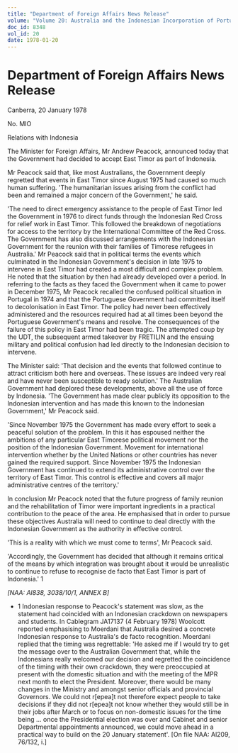 ```yaml
---
title: "Department of Foreign Affairs News Release"
volume: "Volume 20: Australia and the Indonesian Incorporation of Portuguese Timor, 1974-1976"
doc_id: 8348
vol_id: 20
date: 1978-01-20
---
```


# Department of Foreign Affairs News Release

Canberra, 20 January 1978

No. MIO

Relations with Indonesia

The Minister for Foreign Affairs, Mr Andrew Peacock, announced today that the Government had decided to accept East Timor as part of Indonesia. 

Mr Peacock said that, like most Australians, the Government deeply regretted that events in East Timor since August 1975 had caused so much human suffering. 'The humanitarian issues arising from the conflict had been and remained a major concern of the Government,' he said.

'The need to direct emergency assistance to the people of East Timor led the Government in 1976 to direct funds through the Indonesian Red Cross for relief work in East Timor. This followed the breakdown of negotiations for access to the territory by the International Committee of the Red Cross. The Government has also discussed arrangements with the Indonesian Government for the reunion with their families of Timorese refugees in Australia.' Mr Peacock said that in political terms the events which culminated in the Indonesian Government's decision in late 1975 to intervene in East Timor had created a most difficult and complex problem. He noted that the situation by then had already developed over a period. In referring to the facts as they faced the Government when it came to power in December 1975, Mr Peacock recalled the confused political situation in Portugal in 1974 and that the Portuguese Government had committed itself to decolonisation in East Timor. The policy had never been effectively administered and the resources required had at all times been beyond the Portuguese Government's means and resolve. The consequences of the failure of this policy in East Timor had been tragic. The attempted coup by the UDT, the subsequent armed takeover by FRETILIN and the ensuing military and political confusion had led directly to the Indonesian decision to intervene.

The Minister said: 'That decision and the events that followed continue to attract criticism both here and overseas. These issues are indeed very real and have never been susceptible to ready solution.' The Australian Government had deplored these developments, above all the use of force by Indonesia. 'The Government has made clear publicly its opposition to the Indonesian intervention and has made this known to the Indonesian Government,' Mr Peacock said.

'Since November 1975 the Government has made every effort to seek a peaceful solution of the problem. In this it has espoused neither the ambitions of any particular East Timorese political movement nor the position of the Indonesian Government. Movement for international intervention whether by the United Nations or other countries has never gained the required support. Since November 1975 the Indonesian Government has continued to extend its administrative control over the territory of East Timor. This control is effective and covers all major administrative centres of the territory.'

In conclusion Mr Peacock noted that the future progress of family reunion and the rehabilitation of Timor were important ingredients in a practical contribution to the peace of the area. He emphasised that in order to pursue these objectives Australia will need to continue to deal directly with the Indonesian Government as the authority in effective control.

'This is a reality with which we must come to terms', Mr Peacock said.

'Accordingly, the Government has decided that although it remains critical of the means by which integration was brought about it would be unrealistic to continue to refuse to recognise de facto that East Timor is part of Indonesia.' 1

_[NAA: Al838, 3038/10/1, ANNEX B]_

  * 1 Indonesian response to Peacock's statement was slow, as the statement had coincided with an Indonesian crackdown on newspapers and students. In Cablegram JA17137 (4 February 1978) Woolcott reported emphasising to Moerdani that Australia desired a concrete Indonesian response to Australia's de facto recognition. Moerdani replied that the timing was regrettable: 'He asked me if I would try to get the message over to the Australian Government that, while the Indonesians really welcomed our decision and regretted the coincidence of the timing with their own crackdown, they were preoccupied at present with the domestic situation and with the meeting of the MPR next month to elect the President. Moreover, there would be many changes in the Ministry and amongst senior officials and provincial Governors. We could not r[epea]t not therefore expect people to take decisions if they did not r[epea]t not know whether they would still be in their jobs after March or to focus on non-domestic issues for the time being ... once the Presidential election was over and Cabinet and senior Departmental appointments announced, we could move ahead in a practical way to build on the 20 January statement'. [On file NAA: Al209, 76/132, i.] 


